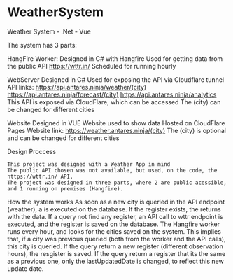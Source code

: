 # WeatherSystem
Weather System - .Net - Vue 

The system has 3 parts:

HangFire Worker:
	Designed in C# with Hangfire
	Used for getting data from the public API https://wttr.in/
	Scheduled for running hourly
	
WebServer
	Designed in C#
	Used for exposing the API via Cloudflare tunnel
	API links:
		https://api.antares.ninja/weather/(city)
		https://api.antares.ninja/forecast/(city)
		https://api.antares.ninja/analytics
	This API is exposed via CloudFlare, which can be accessed
	The (city) can be changed for different cities
	
Website
	Designed in VUE
	Website used to show data
	Hosted on CloudFlare Pages
	Website link:
		https://weather.antares.ninja/(city)
	The (city) is optional and can be changed for different cities
	

Design Proccess

	This project was designed with a Weather App in mind
	The public API chosen was not available, but used, on the code, the https://wttr.in/ API.
	The project was designed in three parts, where 2 are public acessible, and 1 running on premises (Hangfire).
	
How the system works
	As soon as a new city is queried in the API endpoint (weather), a is executed on the database. If the register exists, the returns with the data.
	If a query not find any register, an API call to wttr endpoint is executed, and the register is saved on the database.
	The Hangfire worker runs every hour, and looks for the cities saved on the system. This implies that, if a city was previous queried (both from the worker and the API calls), this city is queried.
	If the query return a new register (different observation hours), the resgister is saved.
	If the query return a register that its the same as a previous one, only the lastUpdatedDate is changed, to reflect this new update date.
	